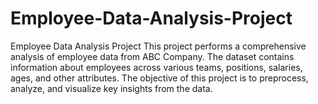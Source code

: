 # Employee-Data-Analysis-Project
Employee Data Analysis Project  This project performs a comprehensive analysis of employee data from ABC Company. The dataset contains information about employees across various teams, positions, salaries, ages, and other attributes. The objective of this project is to preprocess, analyze, and visualize key insights from the data.
